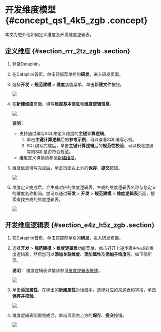 # 开发维度模型 {#concept_qs1_4k5_zgb .concept}

本文为您介绍如何定义维度及开发维度逻辑表。

## 定义维度 {#section_rrr_2tz_zgb .section}

1.  登录Dataphin。
2.  在Dataphin首页，单击顶部菜单栏的**研发**，进入研发页面。
3.  选择**开发** \> **规范建模** \> **维度**功能菜单，单击**新建文件**按钮。

    ![](http://static-aliyun-doc.oss-cn-hangzhou.aliyuncs.com/assets/img/135660/156108482540265_zh-CN.png)

4.  在**新建维度**页面，填写**维度基本信息**和**维度逻辑信息**。

    ![](http://static-aliyun-doc.oss-cn-hangzhou.aliyuncs.com/assets/img/135660/156108482540271_zh-CN.png)

    **说明：** 

    -   支持通过编写SQL来定义维度的**主键计算逻辑**。
        1.  单击**主键计算逻辑**后的**参考示例**，可以查看SQL编写示例。
        2.  SQL编写完成后，单击**主键计算逻辑**后的**规范性校验**，可以校验您编写的SQL是否符合规范。
    -   维度定义详情请参见[新建维度](../../../../cn.zh-CN/用户指南/数据建模研发/规范定义-维度/新建维度.md#)。
5.  维度信息填写完成后，单击页面右上方的**保存**、**提交**按钮。

    ![](http://static-aliyun-doc.oss-cn-hangzhou.aliyuncs.com/assets/img/135660/156108482640273_zh-CN.png)

6.  维度定义完成后，会生成对应的维度逻辑表。生成的维度逻辑表名称与您定义的维度名称相同。您可以通过**研发** \> **开发** \> **规范建模** \> **维度逻辑表**页面，搜索查找生成的维度逻辑表。

    ![](http://static-aliyun-doc.oss-cn-hangzhou.aliyuncs.com/assets/img/135660/156108482649819_zh-CN.png)


## 开发维度逻辑表 {#section_e4z_h5z_zgb .section}

1.  在Dataphin首页，单击顶部菜单栏的**研发**，进入研发页面。
2.  选择**开发** \> **规范建模** \> **维度逻辑表**功能菜单，单击打开上述步骤中生成的维度逻辑表，然后您可以**添加关联维度**、**添加属性**及**添加子维度**等，如下图所示。

    **说明：** 维度逻辑表详情请参见[维度逻辑表概述](../../../../cn.zh-CN/用户指南/数据建模研发/逻辑表-维度逻辑表/维度逻辑表概述.md#)。

    ![](http://static-aliyun-doc.oss-cn-hangzhou.aliyuncs.com/assets/img/135660/156108482640279_zh-CN.png)

3.  单击**添加属性**，在弹出的**新建属性**对话框中，选择对应的来源表和字段，单击**保存并校验**。

    ![](http://static-aliyun-doc.oss-cn-hangzhou.aliyuncs.com/assets/img/135660/156108482640280_zh-CN.png)

4.  维度逻辑表配置完成后，单击页面右上方的**保存**、**提交**按钮。

    ![](http://static-aliyun-doc.oss-cn-hangzhou.aliyuncs.com/assets/img/135660/156108482640281_zh-CN.png)


